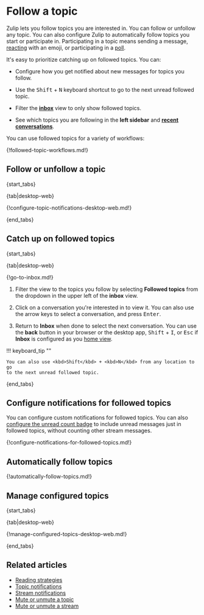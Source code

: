 # Follow a topic

Zulip lets you follow topics you are interested in. You can follow or unfollow
any topic. You can also configure Zulip to automatically follow topics you start
or participate in. Participating in a topic means sending a message,
[reacting](/help/emoji-reactions) with an emoji, or participating in a
[poll](/help/create-a-poll).

It's easy to prioritize catching up on followed topics. You can:

- Configure how you get notified about new messages for topics you follow.

- Use the <kbd>Shift</kbd> + <kbd>N</kbd> keyboard shortcut to go to the next
  unread followed topic.

- Filter the [**inbox**](/help/inbox) view to only show followed topics.

- See which topics you are following in the **left sidebar** and [**recent
  conversations**](/help/recent-conversations).

You can use followed topics for a variety of workflows:

{!followed-topic-workflows.md!}

## Follow or unfollow a topic

{start_tabs}

{tab|desktop-web}

{!configure-topic-notifications-desktop-web.md!}

{end_tabs}

## Catch up on followed topics

{start_tabs}

{tab|desktop-web}

{!go-to-inbox.md!}

1. Filter the view to the topics you follow by selecting **Followed topics**
   from the dropdown in the upper left of the **inbox** view.

1. Click on a conversation you're interested in to view it. You can also use
   the arrow keys to select a conversation, and press <kbd>Enter</kbd>.

1. Return to **Inbox** when done to select the next conversation. You can use
   the **back** button in your browser or the desktop app, <kbd>Shift</kbd> +
   <kbd>I</kbd>, or <kbd>Esc</kbd> if **Inbox** is configured as you [home
   view](/help/configure-home-view).

!!! keyboard_tip ""

    You can also use <kbd>Shift</kbd> + <kbd>N</kbd> from any location to go
    to the next unread followed topic.

{end_tabs}

## Configure notifications for followed topics

You can configure custom notifications for followed topics. You can also
[configure the unread count
badge](/help/desktop-notifications#unread-count-badge) to include unread
messages just in followed topics, without counting other stream messages.

{!configure-notifications-for-followed-topics.md!}

## Automatically follow topics

{!automatically-follow-topics.md!}

## Manage configured topics

{start_tabs}

{tab|desktop-web}

{!manage-configured-topics-desktop-web.md!}

{end_tabs}

## Related articles

* [Reading strategies](/help/reading-strategies)
* [Topic notifications](/help/topic-notifications)
* [Stream notifications](/help/stream-notifications)
* [Mute or unmute a topic](/help/mute-a-topic)
* [Mute or unmute a stream](/help/mute-a-stream)
